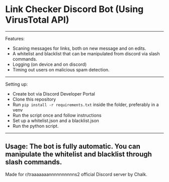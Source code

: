 # Link Checker Discord Bot (Using VirusTotal API)

----------------------------------------
Features: 
- Scaning messages for links, both on new message and on edits.
- A whitelist and blacklist that can be manipulated from discord via slash commands.
- Logging (on device and on discord)
- Timing out users on malicious spam detection.
----------------------------------------
Setting up:  
- Create bot via Discord Developer Portal
- Clone this repository
- Run `pip install -r requirements.txt` inside the folder, preferably in a venv
- Run the script once and follow instructions
- Set up a whitelist.json and a blacklist.json
- Run the python script.
----------------------------------------
Usage:
The bot is fully automatic. You can manipulate the whitelist and blacklist through slash commands.
----------------------------------------
Made for r/traaaaaaannnnnnnnnns2 official Discord server by Chalk.
